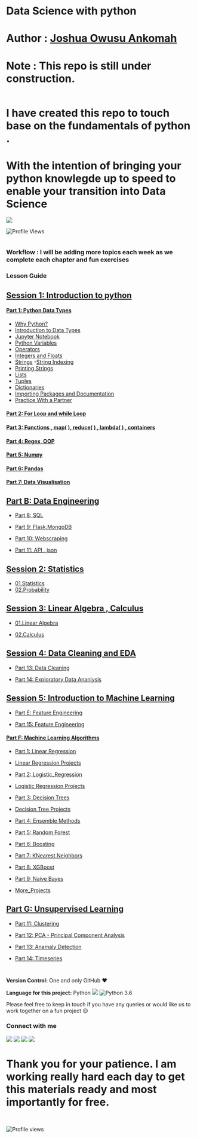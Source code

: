 # Data Science with python


 # Author : [Joshua Owusu Ankomah](https://www.linkedin.com/in/joshua-owusu-ankomah-2b5a9898/)


# Note : This repo is still under construction. 

```python

```

# I have created this repo to touch base on the fundamentals of python . 
# With the intention of bringing your python knowlegde up to speed to enable your transition into Data Science

![](https://forthebadge.com/images/badges/made-with-python.svg)




![Profile Views](https://gpvc.arturio.dev/code-JOA)<a href="https://github.com/code-JOA/code-JOA/actions"></a>


<!-- [![HitCount](http://hits.dwyl.io/code-JOA/badges.svg)](http://hits.dwyl.io/code_JOA/badges) -->

```python

```

<!-- #region -->
### Workflow : I will be adding more topics each week as we complete each chapter and fun exercises


### Lesson Guide

## [Session 1: Introduction to python ](#Intro)


#### [Part 1: Python Data Types](#why_py)
- [Why Python?](#why_py)
- [Introduction to Data Types](#intro)
- [Jupyter Notebook](#jupyter_nb)
- [Python Variables](#variables)
- [Operators](#operators)
- [Integers and Floats](#numbers)
- [Strings](#strings)
	-[String Indexing](#slicing)
- [Printing Strings](#print)
- [Lists](#lists)
- [Tuples](#tuples)
- [Dictionaries](#dictionary)
- [Importing Packages and Documentation](#import)
- [Practice With a Partner](#ind-practice)

#### [Part 2: For Loop and while Loop](#for_loop)

#### [Part 3: Functions , map( ), reduce( ) , lambda( ) , containers](#functions_et_al)

#### [Part 4: Regex, OOP](#regex)

#### [Part 5: Numpy ](#numpy)

#### [Part 6: Pandas](#Pandas)

#### [Part 7: Data Visualisation ](#data_viz)


## [Part B: Data Engineering ](#ML)

- [Part 8: SQL ](#SQL)

- [Part 9: Flask,MongoDB](#MongoDB)

- [Part 10: Webscraping](#web_scraping)

- [Part 11: API  , json](#API)


## [Session 2: Statistics ](#Statistics)
- [01.Statistics](#statistics)
- [02.Probability](#probability)



## [Session 3: Linear Algebra , Calculus](#API)
- [01.Linear Algebra](#linear-algebra)

- [02.Calculus](#calculus)



## [Session 4: Data Cleaning and EDA](#Cleaning)

- [Part 13: Data Cleaning](#cleaning)

- [Part 14: Exploratory Data Ananlysis](#EDA)


## [Session 5: Introduction to Machine Learning](#MLintro)

- [Part E: Feature Engineering](#Feature_Engineering)

- [Part 15: Feature Engineering](#F_Eng)


#### [Part F: Machine Learning Algorithms ](#ML)

- [Part 1: Linear Regression ](#Linear_Regression)
- [Linear Regression Projects](#LinR-projects)

- [Part 2: Logistic_Regression ](#Logistic_Regression)
- [Logistic Regression Projects](#LogR-projects)

- [Part 3: Decision Trees ](#Decision_Trees)
- [Decision Tree Projects](#Dtree-projects)

- [Part 4: Ensemble Methods](#Ensemble)
- [Part 5: Random Forest](#RandomForest)
- [Part 6: Boosting](#Boosting)

- [Part 7: KNearest Neighbors](#KNN)

- [Part 8: XGBoost](#XGBoost)

- [Part 9: Naive Bayes](#naive)

- [More_Projects](#more_projects)


## [Part G: Unsupervised Learning](#UL)

- [Part 11: Clustering](#Clustering)

- [Part 12: PCA - Principal Component Analysis](#PCA)


- [Part 13: Anamaly Detection](#anomaly)


- [Part 14: Timeseries](#times_series)




































<!-- #endregion -->

```python

```

```python

```

<!-- #region -->
**Version Control:**  One and only GitHub :heart:

**Language for this project:**  Python <img src="https://img.icons8.com/color/30/000000/snake.png"> ![Python 3.6](https://img.shields.io/badge/Python-3.7-brightgreen.svg)


Please feel free to keep in touch if you have any queries or would like us to work together on a fun project :wink: 


### Connect with me

[<img target="_blank" src="https://img.icons8.com/bubbles/100/000000/linkedin.png">](https://www.linkedin.com/in/joshua-owusu-ankomah-2b5a9898/)  [<img target="_blank" src="https://img.icons8.com/bubbles/100/000000/github.png">](https://github.com/code-JOA)  [<img target="_blank" src="https://img.icons8.com/bubbles/100/000000/facebook.png">]() [<img target="_blank" src="https://img.icons8.com/bubbles/100/000000/instagram-new.png">](https://www.instagram.com/jay_rockerfella/)

<!-- #endregion -->

# Thank you for your patience. I am working really hard each day to get this materials ready and most importantly for free.

```python

```

<!-- ![Profile views](https://gpvc.arturio.dev/code-JOA)<a href="https://github.com/code-JOA/Code-JOA/actions"><img src="http://hits.dwyl.io/code-JOA/badges.svg (http://hits.dwyl.io/code_JOA/badges)" align="right" alt="Hits"></a> -->

```python

```

![Profile views](https://gpvc.arturio.dev/code-JOA)<a href="https://github.com/code-JOA/Code-JOA/actions">

```python

```
